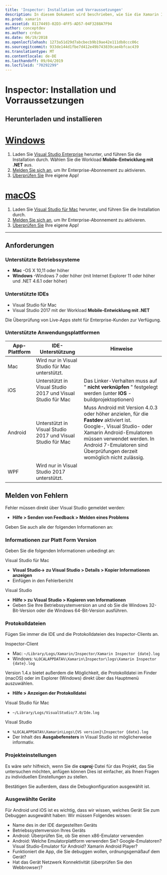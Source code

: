 ```yaml
---
title: 'Inspector: Installation und Vorraussetzungen'
description: In diesem Dokument wird beschrieben, wie Sie die Xamarin Inspector installieren und die unterstützten Betriebssysteme, IDES und App-Plattformen erörtert werden.
ms.prod: xamarin
ms.assetid: 81174493-02D3-4FF5-AD57-04F3288A7F94
author: conceptdev
ms.author: crdun
ms.date: 06/19/2018
ms.openlocfilehash: 1273a51d29d7abcbecb9b19ae42e111db8ccc06c
ms.sourcegitcommit: 933de144d1fbe7d412e49b743839cae4bfcac439
ms.translationtype: MT
ms.contentlocale: de-DE
ms.lasthandoff: 09/04/2019
ms.locfileid: "70292299"
---
```

# <a name="inspector-installation-and-requirements"></a>Inspector: Installation und Vorraussetzungen

## <a name="download-and-installation"></a>Herunterladen und installieren

# <a name="windowstabwindows"></a>[Windows](#tab/windows)

1. Laden Sie [Visual Studio Enterprise](https://visualstudio.microsoft.com/vs/) herunter, und führen Sie die Installation durch. Wählen Sie die Workload **Mobile-Entwicklung mit .NET** aus.
1. [Melden Sie sich an](https://docs.microsoft.com/visualstudio/ide/signing-in-to-visual-studio), um Ihr Enterprise-Abonnement zu aktivieren.
1. [Überprüfen Sie](~/tools/inspector/inspect.md) Ihre eigene App!

# <a name="macostabmacos"></a>[macOS](#tab/macos)

1. Laden Sie [Visual Studio für Mac](https://visualstudio.microsoft.com/vs/mac/) herunter, und führen Sie die Installation durch.
1. [Melden Sie sich an](https://docs.microsoft.com/visualstudio/mac/activation), um Ihr Enterprise-Abonnement zu aktivieren.
1. [Überprüfen Sie](~/tools/inspector/inspect.md) Ihre eigene App!

-----

## <a name="requirements"></a>Anforderungen

### <a name="supported-operating-systems"></a>Unterstützte Betriebssysteme

- **Mac** -OS X 10,11 oder höher
- **Windows** -Windows 7 oder höher (mit Internet Explorer 11 oder höher und .NET 4.6.1 oder höher)

### <a name="supported-ides"></a>Unterstützte IDEs

- Visual Studio für Mac
- Visual Studio 2017 mit der Workload **Mobile-Entwicklung mit .NET**

Die Überprüfung von Live-Apps steht für Enterprise-Kunden zur Verfügung.

<a name="supported-platforms" />

### <a name="supported-app-platforms"></a>Unterstützte Anwendungsplattformen

|App-Plattform|IDE-Unterstützung|Hinweise|
|--- |--- |--- |
|Mac|Wird nur in Visual Studio für Mac unterstützt.|
|iOS|Unterstützt in Visual Studio 2017 und Visual Studio für Mac| Das Linker-Verhalten muss auf " **nicht verknüpfen** " festgelegt werden (unter **IOS** -buildprojektoptionen) |
|Android|Unterstützt in Visual Studio 2017 und Visual Studio für Mac|Muss Android mit Version 4.0.3 oder höher anzielen, für die **Fastdev** aktiviert ist.<br />Google-, Visual Studio- oder Xamarin Android-Emulatoren müssen verwendet werden. In Android 7-Emulatoren sind Überprüfungen derzeit womöglich nicht zulässig.|
|WPF|Wird nur in Visual Studio 2017 unterstützt.|

<a name="reporting-bugs" />

## <a name="reporting-bugs"></a>Melden von Fehlern

Fehler müssen direkt über Visual Studio gemeldet werden:

- **Hilfe > Senden von Feedback > Melden eines Problems**

Geben Sie auch alle der folgenden Informationen an:

### <a name="platform-version-information"></a>Informationen zur Platt Form Version

Geben Sie die folgenden Informationen unbedingt an:

Visual Studio für Mac

- **Visual Studio-> zu Visual Studio > Details > Kopier Informationen anzeigen**
- Einfügen in den Fehlerbericht

Visual Studio

- **Hilfe > zu Visual Studio > Kopieren von Informationen**
- Geben Sie Ihre Betriebssystemversion an und ob Sie die Windows 32-Bit-Version oder die Windows 64-Bit-Version ausführen.

### <a name="log-files"></a>Protokolldateien

Fügen Sie immer die IDE und die Protokolldateien des Inspector-Clients an.

Inspector-Client

- Mac: `~/Library/Logs/Xamarin/Inspector/Xamarin Inspector {date}.log`
- Windows: `%LOCALAPPDATA%\Xamarin\Inspector\logs\Xamarin Inspector {date}.log`

Version 1.4.x bietet außerdem die Möglichkeit, die Protokolldatei im Finder (macOS) oder im Explorer (Windows) direkt über das Hauptmenü auszuwählen.

- **Hilfe > Anzeigen der Protokolldatei**

Visual Studio für Mac

- `~/Library/Logs/VisualStudio/7.0/Ide.log`

Visual Studio

- `%LOCALAPPDATA%\Xamarin\Logs\{VS version}\Inspector {date}.log`
- Der Inhalt des **Ausgabefensters** in Visual Studio ist möglicherweise informativ.

### <a name="project-settings"></a>Projekteinstellungen

Es wäre sehr hilfreich, wenn Sie die **csproj**-Datei für das Projekt, das Sie untersuchen möchten, anfügen können Dies ist einfacher, als Ihnen Fragen zu individuellen Einstellungen zu stellen.

Bestätigen Sie außerdem, dass die Debugkonfiguration ausgewählt ist.

### <a name="selected-devices"></a>Ausgewählte Geräte

Für Android und iOS ist es wichtig, dass wir wissen, welches Gerät Sie zum Debuggen ausgewählt haben: Wir müssen Folgendes wissen:

- Name des in der IDE dargestellten Geräts
- Betriebssystemversion Ihres Geräts
- Android: Überprüfen Sie, ob Sie einen x86-Emulator verwenden
- Android: Welche Emulatorplattform verwenden Sie? Google-Emulatoren? Visual Studio-Emulator für Android? Xamarin Android Player?
- Funktioniert die App, die Sie debuggen wollen, ordnungsgemäßauf dem Gerät?
- Hat das Gerät Netzwerk Konnektivität (überprüfen Sie den Webbrowser)?

[client-bugs]: https://github.com/Microsoft/workbooks/issues/new
